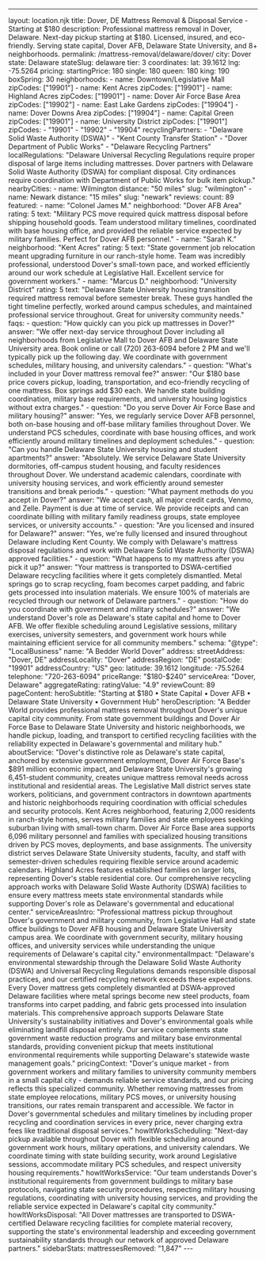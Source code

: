 ---
layout: location.njk
title: Dover, DE Mattress Removal & Disposal Service - Starting at $180
description: Professional mattress removal in Dover, Delaware. Next-day pickup starting at $180. Licensed, insured, and eco-friendly. Serving state capital, Dover AFB, Delaware State University, and 8+ neighborhoods.
permalink: /mattress-removal/delaware/dover/
city: Dover state: Delaware stateSlug: delaware tier: 3 coordinates: lat: 39.1612 lng: -75.5264 pricing: startingPrice: 180 single: 180 queen: 180 king: 190 boxSpring: 30 neighborhoods: - name: Downtown/Legislative Mall zipCodes: ["19901"] - name: Kent Acres zipCodes: ["19901"] - name: Highland Acres zipCodes: ["19901"] - name: Dover Air Force Base Area zipCodes: ["19902"] - name: East Lake Gardens zipCodes: ["19904"] - name: Dover Downs Area zipCodes: ["19904"] - name: Capital Green zipCodes: ["19901"] - name: University District zipCodes: ["19901"] zipCodes: - "19901" - "19902" - "19904" recyclingPartners: - "Delaware Solid Waste Authority (DSWA)" - "Kent County Transfer Station" - "Dover Department of Public Works" - "Delaware Recycling Partners" localRegulations: "Delaware Universal Recycling Regulations require proper disposal of large items including mattresses. Dover partners with Delaware Solid Waste Authority (DSWA) for compliant disposal. City ordinances require coordination with Department of Public Works for bulk item pickup." nearbyCities: - name: Wilmington distance: "50 miles" slug: "wilmington" - name: Newark distance: "15 miles" slug: "newark" reviews: count: 89 featured: - name: "Colonel James M." neighborhood: "Dover AFB Area" rating: 5 text: "Military PCS move required quick mattress disposal before shipping household goods. Team understood military timelines, coordinated with base housing office, and provided the reliable service expected by military families. Perfect for Dover AFB personnel." - name: "Sarah K." neighborhood: "Kent Acres" rating: 5 text: "State government job relocation meant upgrading furniture in our ranch-style home. Team was incredibly professional, understood Dover's small-town pace, and worked efficiently around our work schedule at Legislative Hall. Excellent service for government workers." - name: "Marcus D." neighborhood: "University District" rating: 5 text: "Delaware State University housing transition required mattress removal before semester break. These guys handled the tight timeline perfectly, worked around campus schedules, and maintained professional service throughout. Great for university community needs." faqs: - question: "How quickly can you pick up mattresses in Dover?" answer: "We offer next-day service throughout Dover including all neighborhoods from Legislative Mall to Dover AFB and Delaware State University area. Book online or call (720) 263-6094 before 2 PM and we'll typically pick up the following day. We coordinate with government schedules, military housing, and university calendars." - question: "What's included in your Dover mattress removal fee?" answer: "Our $180 base price covers pickup, loading, transportation, and eco-friendly recycling of one mattress. Box springs add $30 each. We handle state building coordination, military base requirements, and university housing logistics without extra charges." - question: "Do you serve Dover Air Force Base and military housing?" answer: "Yes, we regularly service Dover AFB personnel, both on-base housing and off-base military families throughout Dover. We understand PCS schedules, coordinate with base housing offices, and work efficiently around military timelines and deployment schedules." - question: "Can you handle Delaware State University housing and student apartments?" answer: "Absolutely. We service Delaware State University dormitories, off-campus student housing, and faculty residences throughout Dover. We understand academic calendars, coordinate with university housing services, and work efficiently around semester transitions and break periods." - question: "What payment methods do you accept in Dover?" answer: "We accept cash, all major credit cards, Venmo, and Zelle. Payment is due at time of service. We provide receipts and can coordinate billing with military family readiness groups, state employee services, or university accounts." - question: "Are you licensed and insured for Delaware?" answer: "Yes, we're fully licensed and insured throughout Delaware including Kent County. We comply with Delaware's mattress disposal regulations and work with Delaware Solid Waste Authority (DSWA) approved facilities." - question: "What happens to my mattress after you pick it up?" answer: "Your mattress is transported to DSWA-certified Delaware recycling facilities where it gets completely dismantled. Metal springs go to scrap recycling, foam becomes carpet padding, and fabric gets processed into insulation materials. We ensure 100% of materials are recycled through our network of Delaware partners." - question: "How do you coordinate with government and military schedules?" answer: "We understand Dover's role as Delaware's state capital and home to Dover AFB. We offer flexible scheduling around Legislative sessions, military exercises, university semesters, and government work hours while maintaining efficient service for all community members." schema: "@type": "LocalBusiness" name: "A Bedder World Dover" address: streetAddress: "Dover, DE" addressLocality: "Dover" addressRegion: "DE" postalCode: "19901" addressCountry: "US" geo: latitude: 39.1612 longitude: -75.5264 telephone: "720-263-6094" priceRange: "$180-$240" serviceArea: "Dover, Delaware" aggregateRating: ratingValue: "4.9" reviewCount: 89 pageContent: heroSubtitle: "Starting at $180 • State Capital • Dover AFB • Delaware State University • Government Hub" heroDescription: "A Bedder World provides professional mattress removal throughout Dover's unique capital city community. From state government buildings and Dover Air Force Base to Delaware State University and historic neighborhoods, we handle pickup, loading, and transport to certified recycling facilities with the reliability expected in Delaware's governmental and military hub." aboutService: "Dover's distinctive role as Delaware's state capital, anchored by extensive government employment, Dover Air Force Base's $891 million economic impact, and Delaware State University's growing 6,451-student community, creates unique mattress removal needs across institutional and residential areas. The Legislative Mall district serves state workers, politicians, and government contractors in downtown apartments and historic neighborhoods requiring coordination with official schedules and security protocols. Kent Acres neighborhood, featuring 2,000 residents in ranch-style homes, serves military families and state employees seeking suburban living with small-town charm. Dover Air Force Base area supports 6,096 military personnel and families with specialized housing transitions driven by PCS moves, deployments, and base assignments. The university district serves Delaware State University students, faculty, and staff with semester-driven schedules requiring flexible service around academic calendars. Highland Acres features established families on larger lots, representing Dover's stable residential core. Our comprehensive recycling approach works with Delaware Solid Waste Authority (DSWA) facilities to ensure every mattress meets state environmental standards while supporting Dover's role as Delaware's governmental and educational center." serviceAreasIntro: "Professional mattress pickup throughout Dover's government and military community, from Legislative Hall and state office buildings to Dover AFB housing and Delaware State University campus area. We coordinate with government security, military housing offices, and university services while understanding the unique requirements of Delaware's capital city." environmentalImpact: "Delaware's environmental stewardship through the Delaware Solid Waste Authority (DSWA) and Universal Recycling Regulations demands responsible disposal practices, and our certified recycling network exceeds these expectations. Every Dover mattress gets completely dismantled at DSWA-approved Delaware facilities where metal springs become new steel products, foam transforms into carpet padding, and fabric gets processed into insulation materials. This comprehensive approach supports Delaware State University's sustainability initiatives and Dover's environmental goals while eliminating landfill disposal entirely. Our service complements state government waste reduction programs and military base environmental standards, providing convenient pickup that meets institutional environmental requirements while supporting Delaware's statewide waste management goals." pricingContext: "Dover's unique market - from government workers and military families to university community members in a small capital city - demands reliable service standards, and our pricing reflects this specialized community. Whether removing mattresses from state employee relocations, military PCS moves, or university housing transitions, our rates remain transparent and accessible. We factor in Dover's governmental schedules and military timelines by including proper recycling and coordination services in every price, never charging extra fees like traditional disposal services." howItWorksScheduling: "Next-day pickup available throughout Dover with flexible scheduling around government work hours, military operations, and university calendars. We coordinate timing with state building security, work around Legislative sessions, accommodate military PCS schedules, and respect university housing requirements." howItWorksService: "Our team understands Dover's institutional requirements from government buildings to military base protocols, navigating state security procedures, respecting military housing regulations, coordinating with university housing services, and providing the reliable service expected in Delaware's capital city community." howItWorksDisposal: "All Dover mattresses are transported to DSWA-certified Delaware recycling facilities for complete material recovery, supporting the state's environmental leadership and exceeding government sustainability standards through our network of approved Delaware partners." sidebarStats: mattressesRemoved: "1,847" ---